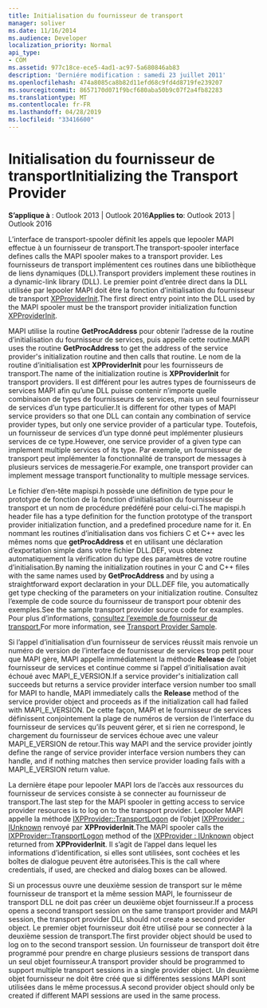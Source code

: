 ```yaml
---
title: Initialisation du fournisseur de transport
manager: soliver
ms.date: 11/16/2014
ms.audience: Developer
localization_priority: Normal
api_type:
- COM
ms.assetid: 977c18ce-ece5-4ad1-ac97-5a680846ab83
description: 'Derniére modification : samedi 23 juillet 2011'
ms.openlocfilehash: 474a8085ca8b82d11efd68c9fd4d8719fe239207
ms.sourcegitcommit: 8657170d071f9bcf680aba50b9c07f2a4fb82283
ms.translationtype: MT
ms.contentlocale: fr-FR
ms.lasthandoff: 04/28/2019
ms.locfileid: "33416600"
---
```

# <a name="initializing-the-transport-provider"></a><span data-ttu-id="d0d1e-103">Initialisation du fournisseur de transport</span><span class="sxs-lookup"><span data-stu-id="d0d1e-103">Initializing the Transport Provider</span></span>

  
  
<span data-ttu-id="d0d1e-104">**S’applique à** : Outlook 2013 | Outlook 2016</span><span class="sxs-lookup"><span data-stu-id="d0d1e-104">**Applies to**: Outlook 2013 | Outlook 2016</span></span> 
  
<span data-ttu-id="d0d1e-105">L’interface de transport-spooler définit les appels que lepooler MAPI effectue à un fournisseur de transport.</span><span class="sxs-lookup"><span data-stu-id="d0d1e-105">The transport-spooler interface defines calls the MAPI spooler makes to a transport provider.</span></span> <span data-ttu-id="d0d1e-106">Les fournisseurs de transport implémentent ces routines dans une bibliothèque de liens dynamiques (DLL).</span><span class="sxs-lookup"><span data-stu-id="d0d1e-106">Transport providers implement these routines in a dynamic-link library (DLL).</span></span> <span data-ttu-id="d0d1e-107">Le premier point d’entrée direct dans la DLL utilisée par lepooler MAPI doit être la fonction d’initialisation du fournisseur de transport [XPProviderInit](xpproviderinit.md).</span><span class="sxs-lookup"><span data-stu-id="d0d1e-107">The first direct entry point into the DLL used by the MAPI spooler must be the transport provider initialization function [XPProviderInit](xpproviderinit.md).</span></span>
  
<span data-ttu-id="d0d1e-108">MAPI utilise la routine **GetProcAddress** pour obtenir l’adresse de la routine d’initialisation du fournisseur de services, puis appelle cette routine.</span><span class="sxs-lookup"><span data-stu-id="d0d1e-108">MAPI uses the routine **GetProcAddress** to get the address of the service provider's initialization routine and then calls that routine.</span></span> <span data-ttu-id="d0d1e-109">Le nom de la routine d’initialisation est **XPProviderInit** pour les fournisseurs de transport.</span><span class="sxs-lookup"><span data-stu-id="d0d1e-109">The name of the initialization routine is **XPProviderInit** for transport providers.</span></span> <span data-ttu-id="d0d1e-110">Il est différent pour les autres types de fournisseurs de services MAPI afin qu’une DLL puisse contenir n’importe quelle combinaison de types de fournisseurs de services, mais un seul fournisseur de services d’un type particulier.</span><span class="sxs-lookup"><span data-stu-id="d0d1e-110">It is different for other types of MAPI service providers so that one DLL can contain any combination of service provider types, but only one service provider of a particular type.</span></span> <span data-ttu-id="d0d1e-111">Toutefois, un fournisseur de services d’un type donné peut implémenter plusieurs services de ce type.</span><span class="sxs-lookup"><span data-stu-id="d0d1e-111">However, one service provider of a given type can implement multiple services of its type.</span></span> <span data-ttu-id="d0d1e-112">Par exemple, un fournisseur de transport peut implémenter la fonctionnalité de transport de messages à plusieurs services de messagerie.</span><span class="sxs-lookup"><span data-stu-id="d0d1e-112">For example, one transport provider can implement message transport functionality to multiple message services.</span></span> 
  
<span data-ttu-id="d0d1e-113">Le fichier d’en-tête mapispi.h possède une définition de type pour le prototype de fonction de la fonction d’initialisation du fournisseur de transport et un nom de procédure prédéféré pour celui-ci.</span><span class="sxs-lookup"><span data-stu-id="d0d1e-113">The mapispi.h header file has a type definition for the function prototype of the transport provider initialization function, and a predefined procedure name for it.</span></span> <span data-ttu-id="d0d1e-114">En nommant les routines d’initialisation dans vos fichiers C et C++ avec les mêmes noms que **getProcAddress** et en utilisant une déclaration d’exportation simple dans votre fichier DLL.DEF, vous obtenez automatiquement la vérification du type des paramètres de votre routine d’initialisation.</span><span class="sxs-lookup"><span data-stu-id="d0d1e-114">By naming the initialization routines in your C and C++ files with the same names used by **GetProcAddress** and by using a straightforward export declaration in your DLL.DEF file, you automatically get type checking of the parameters on your initialization routine.</span></span> <span data-ttu-id="d0d1e-115">Consultez l’exemple de code source du fournisseur de transport pour obtenir des exemples.</span><span class="sxs-lookup"><span data-stu-id="d0d1e-115">See the sample transport provider source code for examples.</span></span> <span data-ttu-id="d0d1e-116">Pour plus d’informations, [consultez l’exemple de fournisseur de transport.](transport-provider-sample.md)</span><span class="sxs-lookup"><span data-stu-id="d0d1e-116">For more information, see [Transport Provider Sample](transport-provider-sample.md).</span></span>
  
<span data-ttu-id="d0d1e-117">Si l’appel d’initialisation d’un fournisseur de services réussit mais renvoie un numéro de version de l’interface de fournisseur de services trop petit pour que MAPI gère, MAPI appelle immédiatement la méthode **Release** de l’objet fournisseur de services et continue comme si l’appel d’initialisation avait échoué avec MAPI_E_VERSION.</span><span class="sxs-lookup"><span data-stu-id="d0d1e-117">If a service provider's initialization call succeeds but returns a service provider interface version number too small for MAPI to handle, MAPI immediately calls the **Release** method of the service provider object and proceeds as if the initialization call had failed with MAPI_E_VERSION.</span></span> <span data-ttu-id="d0d1e-118">De cette façon, MAPI et le fournisseur de services définissent conjointement la plage de numéros de version de l’interface du fournisseur de services qu’ils peuvent gérer, et si rien ne correspond, le chargement du fournisseur de services échoue avec une valeur MAPI_E_VERSION de retour.</span><span class="sxs-lookup"><span data-stu-id="d0d1e-118">This way MAPI and the service provider jointly define the range of service provider interface version numbers they can handle, and if nothing matches then service provider loading fails with a MAPI_E_VERSION return value.</span></span> 
  
<span data-ttu-id="d0d1e-119">La dernière étape pour lepooler MAPI lors de l’accès aux ressources du fournisseur de services consiste à se connecter au fournisseur de transport.</span><span class="sxs-lookup"><span data-stu-id="d0d1e-119">The last step for the MAPI spooler in getting access to service provider resources is to log on to the transport provider.</span></span> <span data-ttu-id="d0d1e-120">Lepooler MAPI appelle la méthode [IXPProvider::TransportLogon](ixpprovider-transportlogon.md) de l’objet [IXPProvider : IUnknown](ixpprovideriunknown.md) renvoyé par **XPProviderInit**.</span><span class="sxs-lookup"><span data-stu-id="d0d1e-120">The MAPI spooler calls the [IXPProvider::TransportLogon](ixpprovider-transportlogon.md) method of the [IXPProvider : IUnknown](ixpprovideriunknown.md) object returned from **XPProviderInit**.</span></span> <span data-ttu-id="d0d1e-121">Il s’agit de l’appel dans lequel les informations d’identification, si elles sont utilisées, sont cochées et les boîtes de dialogue peuvent être autorisées.</span><span class="sxs-lookup"><span data-stu-id="d0d1e-121">This is the call where credentials, if used, are checked and dialog boxes can be allowed.</span></span>
  
<span data-ttu-id="d0d1e-122">Si un processus ouvre une deuxième session de transport sur le même fournisseur de transport et la même session MAPI, le fournisseur de transport DLL ne doit pas créer un deuxième objet fournisseur.</span><span class="sxs-lookup"><span data-stu-id="d0d1e-122">If a process opens a second transport session on the same transport provider and MAPI session, the transport provider DLL should not create a second provider object.</span></span> <span data-ttu-id="d0d1e-123">Le premier objet fournisseur doit être utilisé pour se connecter à la deuxième session de transport.</span><span class="sxs-lookup"><span data-stu-id="d0d1e-123">The first provider object should be used to log on to the second transport session.</span></span> <span data-ttu-id="d0d1e-124">Un fournisseur de transport doit être programmé pour prendre en charge plusieurs sessions de transport dans un seul objet fournisseur.</span><span class="sxs-lookup"><span data-stu-id="d0d1e-124">A transport provider should be programmed to support multiple transport sessions in a single provider object.</span></span> <span data-ttu-id="d0d1e-125">Un deuxième objet fournisseur ne doit être créé que si différentes sessions MAPI sont utilisées dans le même processus.</span><span class="sxs-lookup"><span data-stu-id="d0d1e-125">A second provider object should only be created if different MAPI sessions are used in the same process.</span></span>
  


